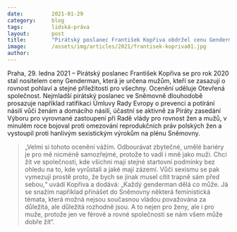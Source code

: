 ```yaml
---
date:         2021-01-29 
category:     blog
tags:         lidská-práva 
layout:       post
title:        "Pirátský poslanec František Kopřiva obdržel cenu Genderman roku 2020 "
image:        /assets/img/articles/2021/frantisek-kopriva01.jpg
author:       
---
```




Praha, 29. ledna 2021 – Pirátský poslanec František Kopřiva se pro rok 2020 stal nositelem ceny Genderman, která je určena mužům, kteří se zasazují o rovnost pohlaví a stejné příležitosti pro všechny. Ocenění uděluje Otevřená společnost. Nejmladší pirátský poslanec ve Sněmovně dlouhodobě prosazuje například ratifikaci Úmluvy Rady Evropy o prevenci a potírání násilí vůči ženám a domácího násilí, účastní se aktivně za Piráty zasedání Výboru pro vyrovnané zastoupení při Radě vlády pro rovnost žen a mužů, v minulém roce bojoval proti omezování reprodukčních práv polských žen a vystoupil proti hanlivým sexistickým výrokům na plénu Sněmovny. 

> „Velmi si tohoto ocenění vážím. Odbourávat zbytečné, umělé bariéry je pro mě nicméně samozřejmé, protože to vadí i mně jako muži. Chci žít ve společnosti, kde všichni mají stejné startovní podmínky bez ohledu na to, kde vyrůstali a jaké mají zázemí. Vůči sexismu se pak vymezuji prostě proto, že bych se jinak musel cítit trapně sám před sebou,“ uvádí Kopřiva a dodává: „Každý genderman dělá co může. Já se snažím například přinášet do Sněmovny některá feministická témata, která možná nejsou současnou vládou považována za důležitá, ale důležitá rozhodně jsou. A to nejen pro ženy, ale i pro muže, protože jen ve férové a rovné společnosti se nám všem může dobře žít“.


